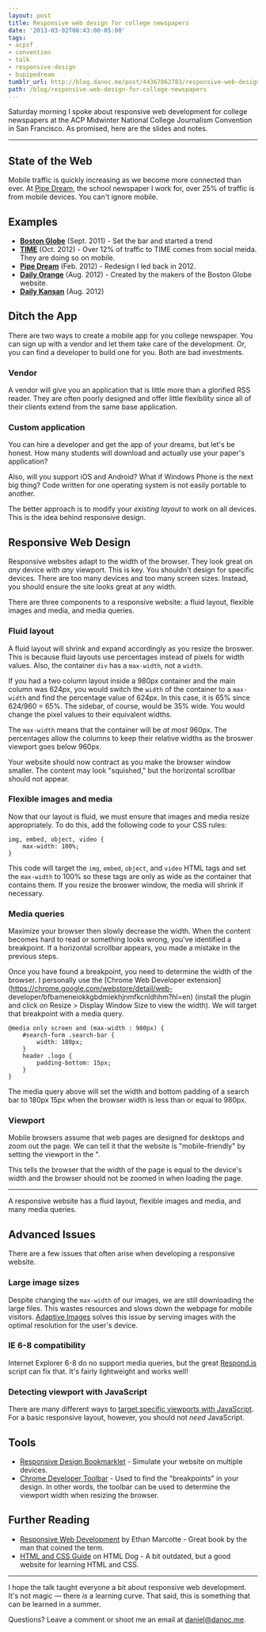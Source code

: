 ```yaml
---
layout: post
title: Responsive web design for college newspapers
date: '2013-03-02T08:43:00-05:00'
tags:
- acpsf
- convention
- talk
- responsive-design
- bupipedream
tumblr_url: http://blog.danoc.me/post/44367862783/responsive-web-design-for-college-newspapers
path: /blog/responsive-web-design-for-college-newspapers
---
```


Saturday morning I spoke about responsive web development for college newspapers at the ACP Midwinter National College Journalism Convention in San Francisco. As promised, here are the slides and notes.

* * *

## State of the Web

Mobile traffic is quickly increasing as we become more connected than ever. At [Pipe Dream](http://www.bupipedream.com/), the school newspaper I work for, over 25% of traffic is from mobile devices. You can't ignore mobile.

## Examples

  * **[Boston Globe](http://bostonglobe.com/)** (Sept. 2011) - Set the bar and started a trend
  * **[TIME](http://time.com)** (Oct. 2012) - Over 12% of traffic to TIME comes from social meida. They are doing so on mobile.
  * **[Pipe Dream](http://bupd.me/)** (Feb. 2012) - Redesign I led back in 2012.
  * **[Daily Orange](http://dailyorange.com/)** (Aug. 2012) - Created by the makers of the Boston Globe website.
  * **[Daily Kansan](http://kansan.com/)** (Aug. 2012)

## Ditch the App

There are two ways to create a mobile app for you college newspaper. You can sign up with a vendor and let them take care of the development. Or, you can find a developer to build one for you. Both are bad investments.

### Vendor

A vendor will give you an application that is little more than a glorified RSS reader. They are often poorly designed and offer little flexibility since all of their clients extend from the same base application.

### Custom application

You can hire a developer and get the app of your dreams, but let's be honest. How many students will download and actually use your paper's application?

Also, will you support iOS and Android? What if Windows Phone is the next big thing? Code written for one operating system is not easily portable to another.

The better approach is to modify your _existing layout_ to work on all devices. This is the idea behind responsive design.

## Responsive Web Design

Responsive websites adapt to the width of the browser. They look great on _any_ device with _any_ viewport. This is key. You shouldn't design for specific devices. There are too many devices and too many screen sizes. Instead, you should ensure the site looks great at any width.

There are three components to a responsive website: a fluid layout, flexible images and media, and media queries.

### Fluid layout

A fluid layout will shrink and expand accordingly as you resize the broswer. This is because fluid layouts use percentages instead of pixels for width values. Also, the container `div` has a `max-width`, not a `width`.

If you had a two column layout inside a 980px container and the main column was 624px, you would switch the `width` of the container to a `max-width` and find the percentage value of 624px. In this case, it is 65% since 624/960 = 65%. The sidebar, of course, would be 35% wide. You would change the pixel values to their equivalent widths.

The `max-width` means that the container will be _at most_ 960px. The percentages allow the columns to keep their relative widths as the broswer viewport goes below 960px.

Your website should now contract as you make the browser window smaller. The content may look "squished," but the horizontal scrollbar should not appear.

### Flexible images and media

Now that our layout is fluid, we must ensure that images and media resize appropriately. To do this, add the following code to your CSS rules:

    img, embed, object, video {
        max-width: 100%;
    }

This code will target the `img`, `embed`, `object`, and `video` HTML tags and set the `max-width` to 100% so these tags are only as wide as the container that contains them. If you resize the broswer window, the media will shrink if necessary.

### Media queries

Maximize your browser then slowly decrease the width. When the content becomes hard to read or something looks wrong, you've identified a breakpoint. If a horizontal scrollbar appears, you made a mistake in the previous steps.

Once you have found a breakpoint, you need to determine the width of the browser. I personally use the [Chrome Web Developer extension](https://chrome.google.com/webstore/detail/web- developer/bfbameneiokkgbdmiekhjnmfkcnldhhm?hl=en) (install the plugin and click on Resize > Display Window Size to view the width). We will target that breakpoint with a media query.

    @media only screen and (max-width : 980px) {
        #search-form .search-bar {
            width: 180px;
        }
        header .logo {
            padding-bottom: 15px;
        }
    }

The media query above will set the width and bottom padding of a search bar to 180px 15px when the browser width is less than or equal to 980px.

### Viewport

Mobile browsers assume that web pages are designed for desktops and zoom out the page. We can tell it that the website is "mobile-friendly" by setting the viewport in the ".

This tells the browser that the width of the page is equal to the device's width and the browser should not be zoomed in when loading the page.

* * *

A responsive website has a fluid layout, flexible images and media, and many media queries.

## Advanced Issues

There are a few issues that often arise when developing a responsive website.

### Large image sizes

Despite changing the `max-width` of our images, we are still downloading the large files. This wastes resources and slows down the webpage for mobile visitors. [Adaptive Images](http://adaptive-images.com/) solves this issue by serving images with the optimal resolution for the user's device.

### IE 6-8 compatibility

Internet Explorer 6-8 do no support media queries, but the great [Respond.js](https://github.com/scottjehl/Respond) script can fix that. It's fairly lightweight and works well!

### Detecting viewport with JavaScript

There are many different ways to [target specific viewports with JavaScript](http://responsejs.com/labs/dimensions/). For a basic responsive layout, however, you should not _need_ JavaScript.

## Tools

  * [Responsive Design Bookmarklet](http://responsive.victorcoulon.fr/) \- Simulate your website on multiple devices.
  * [Chrome Developer Toolbar](https://chrome.google.com/webstore/detail/web-developer/bfbameneiokkgbdmiekhjnmfkcnldhhm) \- Used to find the "breakpoints" in your design. In other words, the toolbar can be used to determine the viewport width when resizing the browser.

## Further Reading

  * [Responsive Web Development](http://www.abookapart.com/products/responsive-web-design) by Ethan Marcotte - Great book by the man that coined the term.
  * [HTML and CSS Guide](http://htmldog.com/) on HTML Dog - A bit outdated, but a good website for learning HTML and CSS.

* * *

I hope the talk taught everyone a bit about responsive web development. It's not magic — there _is_ a learning curve. That said, this is something that can be learned in a summer.

Questions? Leave a comment or shoot me an email at [daniel@danoc.me](mailto:daniel@danoc.me).
